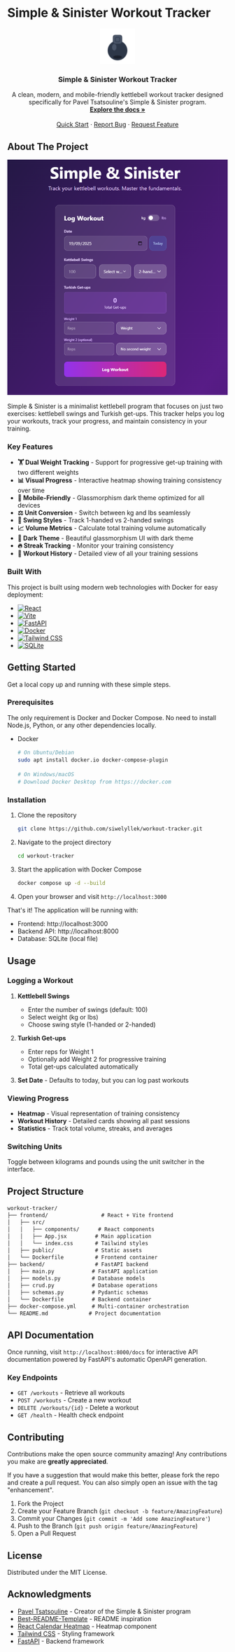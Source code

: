 # Simple & Sinister Workout Tracker

<div align="center">
  <a href="https://github.com/yourusername/workout-tracker">
    <img src="frontend/public/favicon.svg" alt="Logo" width="80" height="80">
  </a>

  <h3 align="center">Simple & Sinister Workout Tracker</h3>

  <p align="center">
    A clean, modern, and mobile-friendly kettlebell workout tracker designed specifically for Pavel Tsatsouline's Simple & Sinister program.
    <br />
    <a href="#about-the-project"><strong>Explore the docs »</strong></a>
    <br />
    <br />
    <a href="#getting-started">Quick Start</a>
    ·
    <a href="https://github.com/siwelyllek/workout-tracker/issues">Report Bug</a>
    ·
    <a href="https://github.com/siwelyllek/workout-tracker/issues">Request Feature</a>
  </p>
</div>

## About The Project

![Simple & Sinister Workout Tracker Screenshot](Simple%20and%20Sinister%20App.png)

Simple & Sinister is a minimalist kettlebell program that focuses on just two exercises: kettlebell swings and Turkish get-ups. This tracker helps you log your workouts, track your progress, and maintain consistency in your training.

### Key Features

* **🏋️ Dual Weight Tracking** - Support for progressive get-up training with two different weights
* **📊 Visual Progress** - Interactive heatmap showing training consistency over time
* **📱 Mobile-Friendly** - Glassmorphism dark theme optimized for all devices
* **⚖️ Unit Conversion** - Switch between kg and lbs seamlessly
* **🔄 Swing Styles** - Track 1-handed vs 2-handed swings
* **📈 Volume Metrics** - Calculate total training volume automatically
* **🌙 Dark Theme** - Beautiful glassmorphism UI with dark theme
* **🔥 Streak Tracking** - Monitor your training consistency
* **📅 Workout History** - Detailed view of all your training sessions

### Built With

This project is built using modern web technologies with Docker for easy deployment:

* [![React][React.js]][React-url]
* [![Vite][Vite]][Vite-url]
* [![FastAPI][FastAPI]][FastAPI-url]
* [![Docker][Docker]][Docker-url]
* [![Tailwind CSS][TailwindCSS]][Tailwind-url]
* [![SQLite][SQLite]][SQLite-url]

## Getting Started

Get a local copy up and running with these simple steps.

### Prerequisites

The only requirement is Docker and Docker Compose. No need to install Node.js, Python, or any other dependencies locally.

* Docker
  ```sh
  # On Ubuntu/Debian
  sudo apt install docker.io docker-compose-plugin
  
  # On Windows/macOS
  # Download Docker Desktop from https://docker.com
  ```

### Installation

1. Clone the repository
   ```sh
   git clone https://github.com/siwelyllek/workout-tracker.git
   ```

2. Navigate to the project directory
   ```sh
   cd workout-tracker
   ```

3. Start the application with Docker Compose
   ```sh
   docker compose up -d --build
   ```

4. Open your browser and visit `http://localhost:3000`

That's it! The application will be running with:
- Frontend: http://localhost:3000
- Backend API: http://localhost:8000
- Database: SQLite (local file)

## Usage

### Logging a Workout

1. **Kettlebell Swings**
   - Enter the number of swings (default: 100)
   - Select weight (kg or lbs)
   - Choose swing style (1-handed or 2-handed)

2. **Turkish Get-ups**
   - Enter reps for Weight 1
   - Optionally add Weight 2 for progressive training
   - Total get-ups calculated automatically

3. **Set Date** - Defaults to today, but you can log past workouts

### Viewing Progress

- **Heatmap** - Visual representation of training consistency
- **Workout History** - Detailed cards showing all past sessions
- **Statistics** - Track total volume, streaks, and averages

### Switching Units

Toggle between kilograms and pounds using the unit switcher in the interface.

## Project Structure

```
workout-tracker/
├── frontend/                 # React + Vite frontend
│   ├── src/
│   │   ├── components/      # React components
│   │   ├── App.jsx         # Main application
│   │   └── index.css       # Tailwind styles
│   ├── public/             # Static assets
│   └── Dockerfile          # Frontend container
├── backend/                # FastAPI backend
│   ├── main.py            # FastAPI application
│   ├── models.py          # Database models
│   ├── crud.py            # Database operations
│   ├── schemas.py         # Pydantic schemas
│   └── Dockerfile         # Backend container
├── docker-compose.yml     # Multi-container orchestration
└── README.md             # Project documentation
```

## API Documentation

Once running, visit `http://localhost:8000/docs` for interactive API documentation powered by FastAPI's automatic OpenAPI generation.

### Key Endpoints

- `GET /workouts` - Retrieve all workouts
- `POST /workouts` - Create a new workout
- `DELETE /workouts/{id}` - Delete a workout
- `GET /health` - Health check endpoint

## Contributing

Contributions make the open source community amazing! Any contributions you make are **greatly appreciated**.

If you have a suggestion that would make this better, please fork the repo and create a pull request. You can also simply open an issue with the tag "enhancement".

1. Fork the Project
2. Create your Feature Branch (`git checkout -b feature/AmazingFeature`)
3. Commit your Changes (`git commit -m 'Add some AmazingFeature'`)
4. Push to the Branch (`git push origin feature/AmazingFeature`)
5. Open a Pull Request

## License

Distributed under the MIT License.


## Acknowledgments

* [Pavel Tsatsouline](https://www.strongfirst.com/) - Creator of the Simple & Sinister program
* [Best-README-Template](https://github.com/othneildrew/Best-README-Template) - README inspiration
* [React Calendar Heatmap](https://github.com/kevinsqi/react-calendar-heatmap) - Heatmap component
* [Tailwind CSS](https://tailwindcss.com/) - Styling framework
* [FastAPI](https://fastapi.tiangolo.com/) - Backend framework

<!-- MARKDOWN LINKS & IMAGES -->
[React.js]: https://img.shields.io/badge/React-20232A?style=for-the-badge&logo=react&logoColor=61DAFB
[React-url]: https://reactjs.org/
[Vite]: https://img.shields.io/badge/Vite-646CFF?style=for-the-badge&logo=vite&logoColor=white
[Vite-url]: https://vitejs.dev/
[FastAPI]: https://img.shields.io/badge/FastAPI-009688?style=for-the-badge&logo=fastapi&logoColor=white
[FastAPI-url]: https://fastapi.tiangolo.com/
[Docker]: https://img.shields.io/badge/Docker-2496ED?style=for-the-badge&logo=docker&logoColor=white
[Docker-url]: https://docker.com/
[TailwindCSS]: https://img.shields.io/badge/Tailwind_CSS-38B2AC?style=for-the-badge&logo=tailwind-css&logoColor=white
[Tailwind-url]: https://tailwindcss.com/
[SQLite]: https://img.shields.io/badge/SQLite-003B57?style=for-the-badge&logo=sqlite&logoColor=white
[SQLite-url]: https://www.sqlite.org/